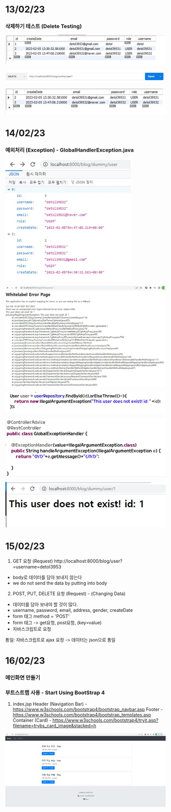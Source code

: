 # 13/02/23

### 삭제하기 테스트 (Delete Testing)

![poster](./delete.jpg)

![poster](./delete2.jpg)

![poster](./delete3.jpg)


# 14/02/23

### 예외처리 (Exception) - GlobalHandlerException.java

![poster](./Exception0.jpg)

![poster](./Exception.jpg)

![poster](./Exception2.jpg)

![poster](./Exception3.jpg)

![poster](./Exception4.jpg)


#

# 15/02/23

1. GET 요청 (Request)
http://localhost:8000/blog/user?=username=detol3953

- body로 데이터를 담아 보내지 않는다
- we do not send the data by putting into body

2. POST, PUT, DELETE 요청 (Request) - (Changing Data)
- 데이터를 담아 보내야 할 것이 많다.
- username, password, email, address, gender, createDate
- form 태그 method = 'POST'
- form 태그 -> get요청, post요청, (key=value)
- 자바스크립트로 요청

통일: 자바스크립트로 ajax 요청 -> 데이터는 json으로 통일


# 16/02/23 

### 메인화면 만들기
### 부트스트랩 사용 - Start Using BootStrap 4

1. index.jsp
Header (Navigation Bar) - https://www.w3schools.com/bootstrap4/bootstrap_navbar.asp
Footer - https://www.w3schools.com/bootstrap4/bootstrap_templates.asp
Container (Card) - https://www.w3schools.com/bootstrap4/tryit.asp?filename=trybs_card_image&stacked=h

![poster](./index.jpg)

